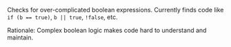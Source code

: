 Checks for over-complicated boolean expressions. Currently finds code
like ` if (b == true)`, `b || true`, `!false`, etc.

Rationale: Complex boolean logic makes code hard to understand and
maintain.